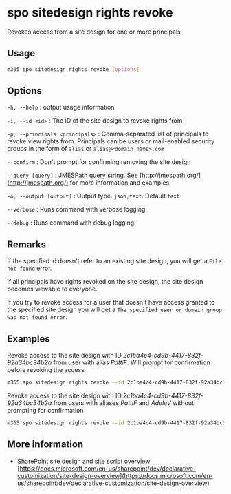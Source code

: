 # spo sitedesign rights revoke

Revokes access from a site design for one or more principals

## Usage

```sh
m365 spo sitedesign rights revoke [options]
```

## Options

`-h, --help`
: output usage information

`-i, --id <id>`
: The ID of the site design to revoke rights from

`-p, --principals <principals>`
: Comma-separated list of principals to revoke view rights from. Principals can be users or mail-enabled security groups in the form of `alias` or `alias@<domain name>.com`

`--confirm`
: Don't prompt for confirming removing the site design

`--query [query]`
: JMESPath query string. See [http://jmespath.org/](http://jmespath.org/) for more information and examples

`-o, --output [output]`
: Output type. `json,text`. Default `text`

`--verbose`
: Runs command with verbose logging

`--debug`
: Runs command with debug logging

## Remarks

If the specified id doesn't refer to an existing site design, you will get a `File not found` error.

If all principals have rights revoked on the site design, the site design becomes viewable to everyone.

If you try to revoke access for a user that doesn't have access granted to the specified site design you will get a `The specified user or domain group was not found error`.

## Examples

Revoke access to the site design with ID _2c1ba4c4-cd9b-4417-832f-92a34bc34b2a_ from user with alias _PattiF_. Will prompt for confirmation before revoking the access

```sh
m365 spo sitedesign rights revoke --id 2c1ba4c4-cd9b-4417-832f-92a34bc34b2a --principals PattiF
```

Revoke access to the site design with ID _2c1ba4c4-cd9b-4417-832f-92a34bc34b2a_ from users with aliases _PattiF_ and _AdeleV_ without prompting for confirmation

```sh
m365 spo sitedesign rights revoke --id 2c1ba4c4-cd9b-4417-832f-92a34bc34b2a --principals "PattiF,AdeleV" --confirm
```

## More information

- SharePoint site design and site script overview: [https://docs.microsoft.com/en-us/sharepoint/dev/declarative-customization/site-design-overview](https://docs.microsoft.com/en-us/sharepoint/dev/declarative-customization/site-design-overview)
